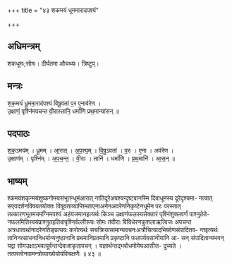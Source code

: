 +++
title = "४३ शकमयं धूममारादपश्यं"

+++
## अधिमन्त्रम्
शकधूमः;सोमः। दीर्घतमा औचथ्यः। त्रिष्टुप्।

## मन्त्रः
श॒क॒मयं॑ धू॒ममा॒राद॑पश्यं विषू॒वता॑ प॒र ए॒नाव॑रेण ।  
उ॒क्षाणं॒ पृश्नि॑मपचन्त वी॒रास्तानि॒ धर्मा॑णि प्रथ॒मान्या॑सन् ॥

## पदपाठः
श॒क॒ऽमय॑म् । धू॒मम् । आ॒रात् । अ॒प॒श्य॒म् । वि॒षु॒ऽवता॑ । प॒रः । ए॒ना । अव॑रेण ।  
उ॒क्षाण॑म् । पृश्नि॑म् । अ॒प॒च॒न्त॒ । वी॒राः । तानि॑ । धर्मा॑णि । प्र॒थ॒मानि॑ । आ॒स॒न् ॥

## भाष्यम्
श्कमयंशकृन्मयंशुष्कगोमयसंभूतन्धूमंआरात् नातिदूरेअपश्यन्दृष्टवानस्मि दिवाधूमस्य दूरेदृश्यमा- नत्वात् सएवदर्शनविषयतयोक्तः विषूवताव्याप्तिमताएनाअनेनअवरेणनिकृष्टेनधूमेन परः परस्तात् तत्कारणभूतमयमग्निमपश्यं अहंयजमानइत्यर्थः किञ्च उक्षाणंफलस्यसेक्तारं पृश्निंशुक्लवर्णं पाश्नुतेते- नफलमितिस्वयंप्राश्नुतइतिवापृश्निर्वल्लीरूपः सोमः तंवीराः विविधेरणकुशलाऋत्विजः अपचन्त अत्रधात्वर्थानादरेणतिङ्प्रत्ययः करोत्यर्थः सचक्रियासामान्यवचनःअत्रौचित्यादभिषवेणसंपादितव- न्तइत्यर्थः तानिनत्साधनानिधर्मान्यनुष्ठानानि प्रथमानिप्रतमानि प्रकृष्टानि फलपर्यवसानीयानि आ- सन् संपादितान्यभवन् यद्वा सोमउक्षाऽभवत्पूर्वन्तन्देवाःशकृतापचन् । यज्ञार्थन्तद्भवोधमोमेघआसीत्त- दुच्यते । तत्परत्वेनवामन्त्रोव्याख्येयोयंविचक्षणैः ॥ ४३ ॥